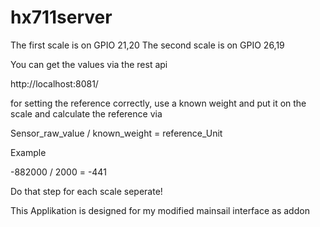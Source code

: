 # hx711server

The first scale is on GPIO 21,20
The second scale is on GPIO 26,19

You can get the values via the rest api

http://localhost:8081/

for setting the reference correctly, use a known weight and put it on the scale and calculate the reference via

Sensor_raw_value / known_weight = reference_Unit

Example 

-882000 / 2000 = -441

Do that step for each scale seperate!

This Applikation is designed for my modified mainsail interface as addon

